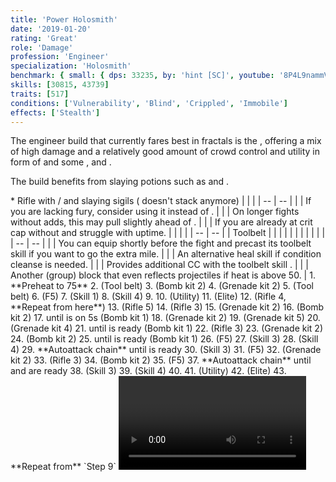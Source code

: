 ```yaml
---
title: 'Power Holosmith'
date: '2019-01-20'
rating: 'Great'
role: 'Damage'
profession: 'Engineer'
specialization: 'Holosmith'
benchmark: { small: { dps: 33235, by: 'hint [SC]', youtube: '8P4L9nammVk' } }
skills: [30815, 43739]
traits: [517]
conditions: ['Vulnerability', 'Blind', 'Crippled', 'Immobile']
effects: ['Stealth']
---
```


The engineer build that currently fares best in fractals is the <Specialization text="Power Holosmith" name="holosmith"/>, offering a mix of high damage and a relatively good amount of crowd control and utility in form of <Condition name="vulnerability"/> and some <Condition name="Blind"/>, <Condition name="Crippled"/> and <Condition name="Immobile"/>.

The build benefits from slaying potions such as <Item id="50082"/> and <Item name="Impact" type="Sigil"/>.

<Divider text="Equipment"/>

<Grid>
<GridItem sm="4">
<Armor weight="Medium" helmId="48087" helmRuneId="24836" helmRuneCount="6" helmAffix="Berserker" helmRune="Scholar" shouldersId="48089" shouldersRuneId="24836" shouldersRuneCount="6" shouldersAffix="Berserker" shouldersRune="Scholar" coatId="48085" coatRuneId="24836" coatRuneCount="6" coatAffix="Berserker" coatRune="Scholar" glovesId="48086" glovesRuneId="24836" glovesRuneCount="6" glovesAffix="Berserker" glovesRune="Scholar" leggingsId="48088" leggingsRuneId="24836" leggingsRuneCount="6" leggingsAffix="Berserker" leggingsRune="Scholar" bootsId="48084" bootsRuneId="24836" bootsRuneCount="6" bootsAffix="Berserker" bootsRune="Scholar"/>
</GridItem>

<GridItem sm="4">
<Weapons weapon1MainId="46768" weapon1MainSigil1Id="24615" weapon1MainSigil2Id="24868" weapon1MainType="Rifle" weapon1MainAffix="Berserker" weapon1MainSigil1="Force" weapon1MainSigil2="Impact"/>

<Card title="Alternative weapons">
* Rifle with <Item id="36053" disableText/> / <Item id="24615" disableText/> and slaying sigils  
  (<Item id="36054"/> doesn't stack anymore)
</Card>
</GridItem>

<GridItem sm="4">
<BackAndTrinkets backItemId="49390" backItemAffix="Berserker" accessory1Id="39233" accessory1Affix="Berserker" accessory2Id="39232" accessory2Affix="Berserker" amuletId="39273" amuletAffix="Berserker" ring1Id="75669" ring1Affix="Berserker" ring2Id="76024" ring2Affix="Berserker"/>

<Consumables foodId="41569" utilityId="67530" infusionId="37131"/>
</GridItem>
</Grid>

<Divider text="Build"/>

<Grid>
<GridItem sm="7">
<Traits traits1Id="38" traits1="Firearms" traits1SelectedIds="1914,1923,526" traits2Id="6" traits2="Explosives" traits2SelectedIds="1882,1892,1541" traits3Id="57" traits3="Holosmith" traits3SelectedIds="2106,2152,2064"/>

<Card title="Situational Traits">
| | |
| -- | -- |
| <Trait id="1923" size="big" disableText/> | If you are lacking fury, consider using it instead of <Trait id="2006"/>. |
| <Trait id="505" size="big" disableText/> | On longer fights without adds, this may pull slightly ahead of <Trait id="1541"/>. |
| <Trait name="Sanguine Array" size="big" disableText/> | If you are already at crit cap without <Trait name="High Caliber"/> and struggle with <Boon name="Might"/> uptime. |
</Card>
</GridItem>

<GridItem sm="5">
<Skills healId="40507" utility1Id="5812" utility2Id="6020" utility3Id="42842" eliteId="42009"/>

<Card title="Additional Skills">
| | |
| -- | -- |
| Toolbelt | <Skill id="43845" size="big" disableText/><Skill id="5813" size="big" disableText/><Skill id="6172" size="big" disableText/><Skill id="42163" size="big" disableText/> |
| <Skill id="5812" size="big" disableText/> |<Skill id="5842" size="big" disableText/><Skill id="5823" size="big" disableText/><Skill id="5822" size="big" disableText/><Skill id="5824" size="big" disableText/><Skill id="5939" size="big" disableText/> |
| <Skill id="6020" size="big" disableText/> |<Skill id="5806" size="big" disableText/><Skill id="5807" size="big" disableText/><Skill id="5808" size="big" disableText/><Skill id="5809" size="big" disableText/><Skill id="5810" size="big" disableText/> |
</Card>

<Card title="Situational Skills">
| | |
| -- | -- |
| <Skill id="5977" size="big" disableText/> | You can equip <Skill id="5927"/> shortly before the fight and precast its toolbelt skill if you want to go the extra mile. |
| <Skill id="5857" size="big" disableText/> | An alternative heal skill if condition cleanse is needed. |
| <Skill id="21659" size="big" disableText/> | Provides additional CC with the toolbelt skill <Skill id="21661"/>. |
| <Skill id="43739" size="big" disableText/> | Another (group) block that even reflects projectiles if heat is above 50. |
</Card>
</GridItem>
</Grid>

<Divider text="Details"/>

<Grid>
<GridItem sm="7">
<Card title="Rotation">
1. **Preheat to 75**
2. <Skill name="Big Ol Bomb" profession="Engineer"/> (Tool belt)
3. <Skill id="5823" profession="Engineer"/> (Bomb kit 2)
4. <Skill name="Shrapnel Grenade" profession="Engineer"/> (Grenade kit 2)
5. <Skill name="Grenade Barrage" profession="Engineer"/> (Tool belt)
6. <Skill name="Engage Photon Forge" profession="Engineer"/> (F5)
    7. <Skill name="Corona Burst" profession="Engineer"/> (Skill 1)
    8. <Skill name="Photon Blitz" profession="Engineer"/> (Skill 4)
    9. <Skill id="43937" profession="Engineer"/>
10. <Skill name="Laser Disk" profession="Engineer"/> (Utility)
11. <Skill name="Prime Light Beam" profession="Engineer"/> (Elite)
12. <Skill name="Overcharged Shot" profession="Engineer"/> (Rifle 4, **Repeat from here**)
13. <Skill name="Jump Shot" profession="Engineer"/>(Rifle 5)
14. <Skill name="Blunderbuss" profession="Engineer"/> (Rifle 3)
15. <Skill name="Shrapnel Grenade" profession="Engineer"/> (Grenade kit 2)
16. <Skill id="5823" profession="Engineer"/> (Bomb kit 2)
    17. <Skill id="5842" profession="Engineer"/> until <Skill id="5823" profession="Engineer"/> is on 5s (Bomb kit 1)
18. <Skill name="Shrapnel Grenade" profession="Engineer"/> (Grenade kit 2)
19. <Skill name="Poison Grenade" profession="Engineer"/> (Grenade kit 5)
20. <Skill name="Freeze Grenade" profession="Engineer"/> (Grenade kit 4)
21. <Skill id="5842" profession="Engineer"/> until <Skill id="5823" profession="Engineer"/> is ready (Bomb kit 1)
22. <Skill name="Blunderbuss" profession="Engineer"/> (Rifle 3)
23. <Skill name="Shrapnel Grenade" profession="Engineer"/> (Grenade kit 2)
24. <Skill id="5823" profession="Engineer"/> (Bomb kit 2)
    25. <Skill id="5842" profession="Engineer"/> until <Skill name="Engage Photon Forge" profession="Engineer"/> is ready (Bomb kit 1)
26. <Skill name="Engage Photon Forge" profession="Engineer"/> (F5)
    27. <Skill name="Corona Burst" profession="Engineer"/> (Skill 3)
    28. <Skill name="Photon Blitz" profession="Engineer"/> (Skill 4)
    29. **Autoattack chain** until <Skill name="Corona Burst" profession="Engineer"/> is ready
    30. <Skill name="Corona Burst" profession="Engineer"/> (Skill 3)
    31. <Skill name="Deactivate Photon Forge" profession="Engineer"/> (F5)
32. <Skill name="Shrapnel Grenade" profession="Engineer"/>(Grenade kit 2)
33. <Skill name="Blunderbuss" profession="Engineer"/> (Rifle 3)
34. <Skill id="5823" profession="Engineer"/> (Bomb kit 2)
35. <Skill name="Engage Photon Forge" profession="Engineer"/> (F5)
    37. **Autoattack chain** until <Skill name="Corona Burst" profession="Engineer" disableText/> and <Skill name="Photon Blitz" profession="Engineer" disableText/> are ready
    38. <Skill name="Corona Burst " profession="Engineer"/>(Skill 3)
    39. <Skill name="Photon Blitz" profession="Engineer"/> (Skill 4)
    40. <Skill id="43937" profession="Engineer"/>
41. <Skill name="Laser Disk " profession="Engineer"/> (Utility)
42. <Skill name="Prime Light Beam" profession="Engineer"/> (Elite)
43. **Repeat from** `Step 9`
</Card>
</GridItem>

<GridItem sm="5">
<Video youtube="8P4L9nammVk" title="Huge Hitbox: 33.2k DPS by hint [SC]"/> 
<Card title="Notes and tips">
* Don't interrupt your auto attack chain in Photon Forge
* Use your hardest hitting skills under the effect of the <Trait id="2106"/> (and possibly <Trait id="2122"/>) buff. These include the landing damage from <Skill id="6005"/>, <Skill id="6153"/> and <Skill id="42009"/>. Keep in mind that <Trait id="2106"/> consumes its charges while <Trait id="2122"/> is a duration buff.
* Try to utilize your toolbelt skills off cooldown with <Skill id="42163"/> only being used above 50 heat.
* Make sure to use Corona Burst towards the end of your <Skill id ="42938"/> in order to have the <Boon name ="stability"/> from <Trait id="2152"/> preventing knockback from <Skill id="6154"/>.
* Make use of <Skill id="5808"/> and <Skill id="5824"/> to mitigate damage in add heavy fights.
* <Skill id="5939"/> can help in controlling movement of enemies without breakbar. 
* Even though <Trait id="2064"/> counters the initial damage of overheating, it still does almost 4k damage over time so consider leaving Photon Forge early if you are at low health even at the cost of some DPS.

You can switch to <Specialization name="scrapper"/> and equip <Skill id="30815"/> if you need <Effect name="stealth"/> for longer passages (e.g. [Twilight Oasis Fractal](https://discretize.eu/fractals/twilight-oasis)). It provides >40 seconds for the whole group. A smoke field can also be provided by <Skill id="5824"/> to blast <Effect name="stealth"/>.
</Card>
<Card title="CC skills">
| | |
| -- | -- |
| <Skill id="5813"/> | 332 damage |
| <Skill id="6154"/> | 232 damage |
| <Skill id="42009"/> | 232 damage |
| Holographic Shockwave | 232 damage |
| <Skill id="21661"/> | 100 damage |
</Card>
</GridItem>

</Grid>
